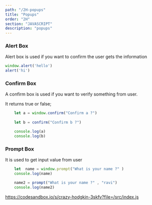 ```yaml
---
path: "/2H-popups"
title: "Popups"
order: "2H"
section: "JAVASCRIPT"
description: "popups"
---
```


### Alert Box

Alert box is used if you want to confirm
the user gets the information

```js
window.alert('hello')
alert('hi')
```

### Confirm Box

A confirm box is used if you want to verify something from user.

It returns true or false;

```js
    let a = window.confirm("Confirm a ?")
    
    let b = confirm("Confirm b ?")

    console.log(a)
    console.log(b)
```


### Prompt Box

It is used to get input value from user

```js
    let  name = window.prompt("What is your name ?" )
    console.log(name)

    name2 = prompt("What is your name ?" , "ravi")
    console.log(name2)
```


https://codesandbox.io/s/crazy-hodgkin-3skfv?file=/src/index.js


